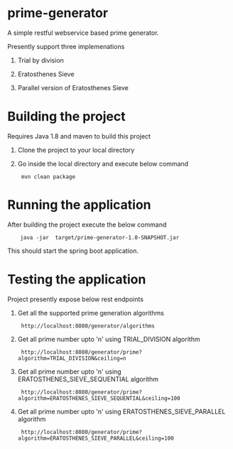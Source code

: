# prime-generator

A simple restful webservice based prime generator.

Presently support three implemenations

1) Trial by division

2) Eratosthenes Sieve 

3) Parallel version of Eratosthenes Sieve 



# Building the project

Requires Java 1.8 and maven to build this project


1) Clone the project to your local directory

2) Go inside the local directory and execute below command

        mvn clean package


# Running the application

After building the project execute the below command

        java -jar  target/prime-generator-1.0-SNAPSHOT.jar

This should start the spring boot application.

# Testing the application

Project presently expose below rest endpoints

1) Get all the supported prime generation algorithms

        http://localhost:8080/generator/algorithms 

2) Get all prime number upto 'n' using TRIAL_DIVISION algorithm

        http://localhost:8080/generator/prime?algorithm=TRIAL_DIVISION&ceiling=n

3) Get all prime number upto 'n' using ERATOSTHENES_SIEVE_SEQUENTIAL algorithm

        http://localhost:8080/generator/prime?algorithm=ERATOSTHENES_SIEVE_SEQUENTIAL&ceiling=100 

4) Get all prime number upto 'n' using ERATOSTHENES_SIEVE_PARALLEL algorithm

        http://localhost:8080/generator/prime?algorithm=ERATOSTHENES_SIEVE_PARALLEL&ceiling=100 





